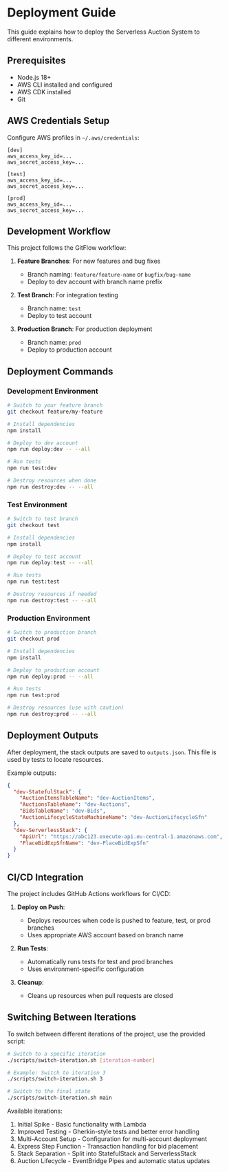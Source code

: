 # Deployment Guide

This guide explains how to deploy the Serverless Auction System to different environments.

## Prerequisites

- Node.js 18+
- AWS CLI installed and configured
- AWS CDK installed
- Git

## AWS Credentials Setup

Configure AWS profiles in `~/.aws/credentials`:

```
[dev]
aws_access_key_id=...
aws_secret_access_key=...

[test]
aws_access_key_id=...
aws_secret_access_key=...

[prod]
aws_access_key_id=...
aws_secret_access_key=...
```

## Development Workflow

This project follows the GitFlow workflow:

1. **Feature Branches**: For new features and bug fixes
   - Branch naming: `feature/feature-name` or `bugfix/bug-name`
   - Deploy to dev account with branch name prefix

2. **Test Branch**: For integration testing
   - Branch name: `test`
   - Deploy to test account

3. **Production Branch**: For production deployment
   - Branch name: `prod`
   - Deploy to production account

## Deployment Commands

### Development Environment

```bash
# Switch to your feature branch
git checkout feature/my-feature

# Install dependencies
npm install

# Deploy to dev account
npm run deploy:dev -- --all

# Run tests
npm run test:dev

# Destroy resources when done
npm run destroy:dev -- --all
```

### Test Environment

```bash
# Switch to test branch
git checkout test

# Install dependencies
npm install

# Deploy to test account
npm run deploy:test -- --all

# Run tests
npm run test:test

# Destroy resources if needed
npm run destroy:test -- --all
```

### Production Environment

```bash
# Switch to production branch
git checkout prod

# Install dependencies
npm install

# Deploy to production account
npm run deploy:prod -- --all

# Run tests
npm run test:prod

# Destroy resources (use with caution)
npm run destroy:prod -- --all
```

## Deployment Outputs

After deployment, the stack outputs are saved to `outputs.json`. This file is used by tests to locate resources.

Example outputs:
```json
{
  "dev-StatefulStack": {
    "AuctionItemsTableName": "dev-AuctionItems",
    "AuctionsTableName": "dev-Auctions",
    "BidsTableName": "dev-Bids",
    "AuctionLifecycleStateMachineName": "dev-AuctionLifecycleSfn"
  },
  "dev-ServerlessStack": {
    "ApiUrl": "https://abc123.execute-api.eu-central-1.amazonaws.com",
    "PlaceBidExpSfnName": "dev-PlaceBidExpSfn"
  }
}
```

## CI/CD Integration

The project includes GitHub Actions workflows for CI/CD:

1. **Deploy on Push**:
   - Deploys resources when code is pushed to feature, test, or prod branches
   - Uses appropriate AWS account based on branch name

2. **Run Tests**:
   - Automatically runs tests for test and prod branches
   - Uses environment-specific configuration

3. **Cleanup**:
   - Cleans up resources when pull requests are closed

## Switching Between Iterations

To switch between different iterations of the project, use the provided script:

```bash
# Switch to a specific iteration
./scripts/switch-iteration.sh [iteration-number]

# Example: Switch to iteration 3
./scripts/switch-iteration.sh 3

# Switch to the final state
./scripts/switch-iteration.sh main
```

Available iterations:
1. Initial Spike - Basic functionality with Lambda
2. Improved Testing - Gherkin-style tests and better error handling
3. Multi-Account Setup - Configuration for multi-account deployment
4. Express Step Function - Transaction handling for bid placement
5. Stack Separation - Split into StatefulStack and ServerlessStack
6. Auction Lifecycle - EventBridge Pipes and automatic status updates
